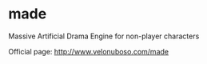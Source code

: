 made
====

Massive Artificial Drama Engine for non-player characters

Official page: http://www.velonuboso.com/made
